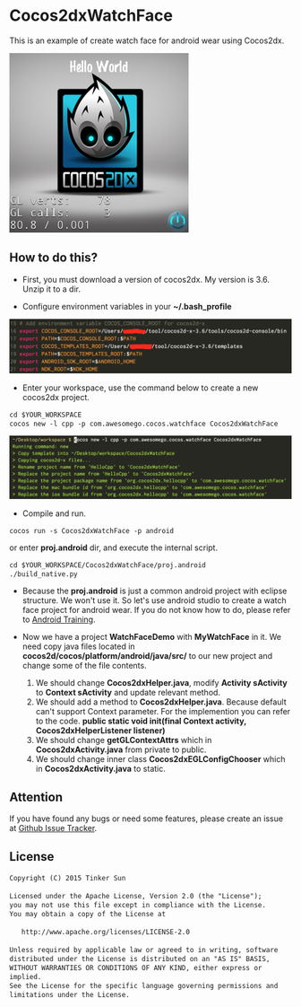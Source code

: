 Cocos2dxWatchFace
=========================
This is an example of create watch face for android wear using Cocos2dx.

<img src="https://github.com/Tinker-S/Cocos2dxWatchFace/blob/master/screenshots/preview.png" style="width:320px;height:320px;"/>

## How to do this?
* First, you must download a version of cocos2dx. My version is 3.6. Unzip it to a dir.

* Configure environment variables in your **~/.bash_profile**

<img src="https://github.com/Tinker-S/Cocos2dxWatchFace/blob/master/screenshots/step1.png"/>

* Enter your workspace, use the command below to create a new cocos2dx project.
```
cd $YOUR_WORKSPACE
cocos new -l cpp -p com.awesomego.cocos.watchface Cocos2dxWatchFace
```

<img src="https://github.com/Tinker-S/Cocos2dxWatchFace/blob/master/screenshots/step2.png"/>

* Compile and run.
```
cocos run -s Cocos2dxWatchFace -p android
```
or enter **proj.android** dir, and execute the internal script.
```
cd $YOUR_WORKSPACE/Cocos2dxWatchFace/proj.android
./build_native.py
```

* Because the **proj.android** is just a common android project with eclipse structure. We won't use it. So let's use android studio to create a watch face project for android wear. If you do not know how to do, please refer to [Android Training](http://developer.android.com/training/wearables/watch-faces/index.html?utm_campaign=building-for-wear-215utm_source=dacutm_medium=blog).

* Now we have a project **WatchFaceDemo** with **MyWatchFace** in it. We need copy java files located in **cocos2d/cocos/platform/android/java/src/** to our new project and change some of the file contents.

    1. We should change **Cocos2dxHelper.java**, modify **Activity sActivity** to **Context sActivity** and update relevant method.
    2. We should add a method to **Cocos2dxHelper.java**. Because default can't support Context parameter. For the implemention you can refer to the code. **public static void init(final Context activity, Cocos2dxHelperListener listener)**
    3. We should change **getGLContextAttrs** which in **Cocos2dxActivity.java** from private to public.
    4. We should change inner class **Cocos2dxEGLConfigChooser** which in **Cocos2dxActivity.java** to static.


## Attention

If you have found any bugs or need some features, please create an issue at [Github Issue Tracker](https://github.com/Tinker-S/Cocos2dxWatchFace/issues).

## License

    Copyright (C) 2015 Tinker Sun

    Licensed under the Apache License, Version 2.0 (the "License");
    you may not use this file except in compliance with the License.
    You may obtain a copy of the License at

       http://www.apache.org/licenses/LICENSE-2.0

    Unless required by applicable law or agreed to in writing, software
    distributed under the License is distributed on an "AS IS" BASIS,
    WITHOUT WARRANTIES OR CONDITIONS OF ANY KIND, either express or implied.
    See the License for the specific language governing permissions and
    limitations under the License.